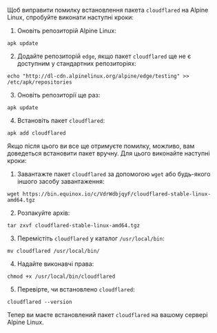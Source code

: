 Щоб виправити помилку встановлення пакета `cloudflared` на Alpine Linux, спробуйте виконати наступні кроки:

1. Оновіть репозиторій Alpine Linux:

```
apk update
```

2. Додайте репозиторій `edge`, якщо пакет `cloudflared` ще не є доступним у стандартних репозиторіях:

```
echo "http://dl-cdn.alpinelinux.org/alpine/edge/testing" >> /etc/apk/repositories
```

3. Оновіть репозиторії ще раз:

```
apk update
```

4. Встановіть пакет `cloudflared`:

```
apk add cloudflared
```

Якщо після цього ви все ще отримуєте помилку, можливо, вам доведеться встановити пакет вручну. Для цього виконайте наступні кроки:

1. Завантажте пакет `cloudflared` за допомогою `wget` або будь-якого іншого засобу завантаження:

```
wget https://bin.equinox.io/c/VdrWdbjqyF/cloudflared-stable-linux-amd64.tgz
```

2. Розпакуйте архів:

```
tar zxvf cloudflared-stable-linux-amd64.tgz
```

3. Перемістіть `cloudflared` у каталог `/usr/local/bin`:

```
mv cloudflared /usr/local/bin/
```

4. Надайте виконавчі права:

```
chmod +x /usr/local/bin/cloudflared
```

5. Перевірте, чи встановлено `cloudflared`:

```
cloudflared --version
```

Тепер ви маєте встановлений пакет `cloudflared` на вашому сервері Alpine Linux.